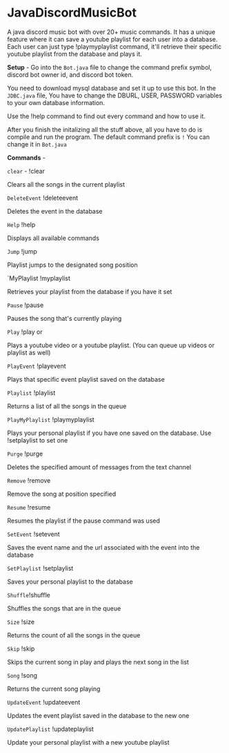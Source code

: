 # JavaDiscordMusicBot

A java discord music bot with over 20+ music commands. It has a unique feature where it can save a youtube playlist for each user into a database. Each user can just type !playmyplaylist command, it'll retrieve their specific youtube playlist from the database and plays it.

**Setup** - 
Go into the `Bot.java` file to change the command prefix symbol, discord bot owner id, and discord bot token.

You need to download mysql database and set it up to use this bot. 
In the `JDBC.java` file, You have to change the DBURL, USER, PASSWORD variables to your own database information.

Use the !help command to find out every command and how to use it.

After you finish the initalizing all the stuff above, all you have to do is compile and run the program. The default command prefix is `!` You can change it in `Bot.java`

**Commands** - 

`clear` - !clear 

Clears all the songs in the current playlist

`DeleteEvent` !deleteevent <event name>
	
Deletes the event in the database

`Help` !help
	
Displays all available commands

`Jump` !jump <song position>
	
Playlist jumps to the designated song position

`MyPlaylist !myplaylist
	
Retrieves your playlist from the database if you have it set

`Pause` !pause
	
Pauses the song that's currently playing

`Play` !play <Youtube URL> or <Youtube Playlist URL>
	
Plays a youtube video or a youtube playlist. (You can queue up videos or playlist as well)

`PlayEvent` !playevent <event name>
	
Plays that specific event playlist saved on the database

`Playlist` !playlist
	
Returns a list of all the songs in the queue

`PlayMyPlaylist` !playmyplaylist
	
Plays your personal playlist if you have one saved on the database. Use !setplaylist <youtube url> to set one

`Purge` !purge <x>
	
Deletes the specified amount of messages from the text channel

`Remove` !remove <x>
	
Remove the song at position specified
	
`Resume` !resume
	
Resumes the playlist if the pause command was used

`SetEvent` !setevent <event name> <youtube url>
	
Saves the event name and the url associated with the event into the database

`SetPlaylist` !setplaylist <youtube url>
	
Saves your personal playlist to the database

`Shuffle`!shuffle
	
Shuffles the songs that are in the queue

`Size` !size
	
Returns the count of all the songs in the queue 

`Skip` !skip
	
Skips the current song in play and plays the next song in the list

`Song` !song

Returns the current song playing
	
`UpdateEvent` !updateevent <event name> <youtube url>
	
Updates the event playlist saved in the database to the new one

`UpdatePlaylist` !updateplaylist <youtube url>
	
Update your personal playlist with a new youtube playlist

